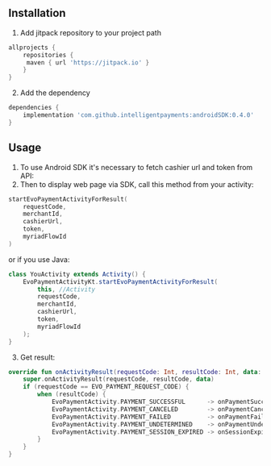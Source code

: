## Installation
1. Add jitpack repository to your project path  
```groovy
allprojects {
	repositories { 
	 maven { url 'https://jitpack.io' } 
	}
}
```  
  
2. Add the dependency  
```groovy
dependencies {
	implementation 'com.github.intelligentpayments:androidSDK:0.4.0'
}
```  
  
## Usage  
  
1. To use Android SDK it's necessary to fetch cashier url and token from API:  
2. Then to display web page via SDK, call this method from your activity:  
```kotlin
startEvoPaymentActivityForResult(
	requestCode, 
	merchantId, 
	cashierUrl, 
	token, 
	myriadFlowId
)
```  
or if you use Java:  
```java
class YouActivity extends Activity() {
    EvoPaymentActivityKt.startEvoPaymentActivityForResult(
	    this, //Activity
	    requestCode,
	    merchantId,
	    cashierUrl,
	    token,
	    myriadFlowId
    );
}
```  
3. Get result:  
```kotlin  
override fun onActivityResult(requestCode: Int, resultCode: Int, data: Intent?) {
	super.onActivityResult(requestCode, resultCode, data) 
	if (requestCode == EVO_PAYMENT_REQUEST_CODE) {
		when (resultCode) {
			EvoPaymentActivity.PAYMENT_SUCCESSFUL      -> onPaymentSuccessful()
			EvoPaymentActivity.PAYMENT_CANCELED        -> onPaymentCancelled()
			EvoPaymentActivity.PAYMENT_FAILED          -> onPaymentFailed()
			EvoPaymentActivity.PAYMENT_UNDETERMINED    -> onPaymentUndetermined()
			EvoPaymentActivity.PAYMENT_SESSION_EXPIRED -> onSessionExpired()
		}
	}
}
```